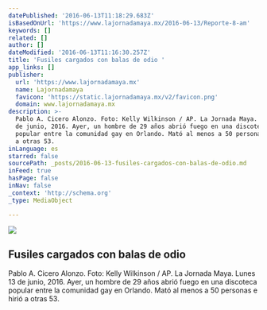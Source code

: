 ```yaml
---
datePublished: '2016-06-13T11:18:29.683Z'
isBasedOnUrl: 'https://www.lajornadamaya.mx/2016-06-13/Reporte-8-am'
keywords: []
related: []
author: []
dateModified: '2016-06-13T11:16:30.257Z'
title: 'Fusiles cargados con balas de odio '
app_links: []
publisher:
  url: 'https://www.lajornadamaya.mx'
  name: Lajornadamaya
  favicon: 'https://static.lajornadamaya.mx/v2/favicon.png'
  domain: www.lajornadamaya.mx
description: >-
  Pablo A. Cicero Alonzo. Foto: Kelly Wilkinson / AP. La Jornada Maya. Lunes 13
  de junio, 2016. Ayer, un hombre de 29 años abrió fuego en una discoteca
  popular entre la comunidad gay en Orlando. Mató al menos a 50 personas e hirió
  a otras 53.
inLanguage: es
starred: false
sourcePath: _posts/2016-06-13-fusiles-cargados-con-balas-de-odio.md
inFeed: true
hasPage: false
inNav: false
_context: 'http://schema.org'
_type: MediaObject

---
```

<article style=""><img src="https://img.lajornadamaya.mx/32/j1ag57bazogl_640-414-cover" /><h1>Fusiles cargados con balas de odio </h1><p>Pablo A. Cicero Alonzo. Foto: Kelly Wilkinson / AP. La Jornada Maya. Lunes 13 de junio, 2016. Ayer, un hombre de 29 años abrió fuego en una discoteca popular entre la comunidad gay en Orlando. Mató al menos a 50 personas e hirió a otras 53.</p></article>